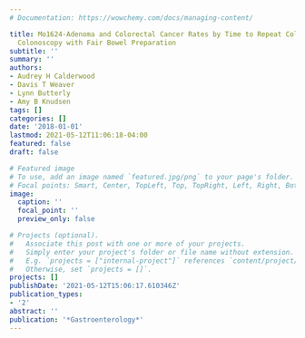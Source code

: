 ```yaml
---
# Documentation: https://wowchemy.com/docs/managing-content/

title: Mo1624-Adenoma and Colorectal Cancer Rates by Time to Repeat Colonoscopy after
  Colonoscopy with Fair Bowel Preparation
subtitle: ''
summary: ''
authors:
- Audrey H Calderwood
- Davis T Weaver
- Lynn Butterly
- Amy B Knudsen
tags: []
categories: []
date: '2018-01-01'
lastmod: 2021-05-12T11:06:18-04:00
featured: false
draft: false

# Featured image
# To use, add an image named `featured.jpg/png` to your page's folder.
# Focal points: Smart, Center, TopLeft, Top, TopRight, Left, Right, BottomLeft, Bottom, BottomRight.
image:
  caption: ''
  focal_point: ''
  preview_only: false

# Projects (optional).
#   Associate this post with one or more of your projects.
#   Simply enter your project's folder or file name without extension.
#   E.g. `projects = ["internal-project"]` references `content/project/deep-learning/index.md`.
#   Otherwise, set `projects = []`.
projects: []
publishDate: '2021-05-12T15:06:17.610346Z'
publication_types:
- '2'
abstract: ''
publication: '*Gastroenterology*'
---
```

